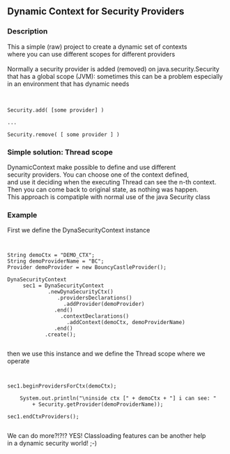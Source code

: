 ## Dynamic Context for Security Providers ##


### Description ###

This a simple (raw) project to create a dynamic set of contexts<br/>
where you can use different scopes for different providers<br/> 
<br/>
Normally a security provider is added (removed) on java.security.Security<br/>
that has a global scope (JVM): sometimes this can be a problem especially<br/>
in an environment that has dynamic needs<br/>
<br/>

<pre><code>
Security.add( [some provider] )

...

Security.remove( [ some provider ] )
</code></pre>

### Simple solution: Thread scope ###

DynamicContext make possible to define and use different<br/>
security providers. You can choose one of the context defined,<br/>
and use it deciding when the executing Thread can see the n-th context.<br/>
Then you can come back to original state, as nothing was happen.</br>
This approach is compatiple with normal use of the java Security class</br>


### Example ###

First we define the DynaSecurityContext instance<br/>

<pre><code>

String demoCtx = "DEMO_CTX";
String demoProviderName = "BC";
Provider demoProvider = new BouncyCastleProvider();
		
DynaSecurityContext 
     sec1 = DynaSecurityContext
	         .newDynaSecurityCtx()
			    .providersDeclarations()
				  .addProvider(demoProvider)
			   .end()
				 .contextDeclarations()
				   .addContext(demoCtx, demoProviderName)
			   .end()
		    .create();
			
</code></pre>

then we use this instance and we define the Thread scope where we operate<br/>


<pre><code>

sec1.beginProvidersForCtx(demoCtx);

	System.out.println("\ninside ctx [" + demoCtx + "] i can see: "
		+ Security.getProvider(demoProviderName));

sec1.endCtxProviders();

</code></pre>

We can do more?!?!? YES! Classloading features can be another help<br/>
in a dynamic security world! ;-) <br/>
